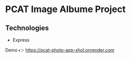 # PCAT Image Albume Project

## Technologies

- Express

Demo 👉 https://pcat-photo-app-xhol.onrender.com
